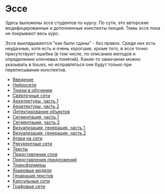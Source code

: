 # Эссе

Здесь выложены эссе студентов по курсу. По сути, это авторские модифицированные и дополненные конспекты лекций. Темы эссе пока не покрывают весь курс.

Эссе выкладываются "как были сданы" - без правок. Среди них есть неудачные, хотя есть и очень хорогшие, кроме того, в эссе точно присутствуют ошибки (в том числе, по описанию методов и определению ключевых понятий).
Какие-то замечания можно указывать в Issues, но исправляться они будут только при переписывании конспектов.

* [Введение](E010_intro.pdf)
* [Нейросети](E021_NN.pdf)
* [Трюки в обучении](E023_tricks.pdf)
* [Свёрточные сети](E031_CNN.pdf)
* [Архитектуры, часть 1](E032_archi1.pdf)
* [Архитектуры, часть 2](E032_archi2.pdf)
* [Детектирование объектов](E033_objectdetection.pdf)
* [Сегментация, часть 1](E034_segm.pdf)
* [Сегментация, часть 2](E034_segm2.pdf)
* [Визуализация, генерация, часть 1](E035_visgen1.pdf)
* [Визуализация, генерация, часть 2](E035_visgen2.pdf)
* [Атаки на сети](E036_avdversarial.pdf)
* [Рекурентные сети](E041_RNN.pdf)
* [Тексты](E042_texts.pdf)
* [Представления слов](E043_sentembed.pdf)
* [Представления предложений](E043_wordemb.pdf)
* [Трансформеры](E044_transfromer.pdf)
* [Языковые модели](E045_LM.pdf)
* [Генарация текстов](E046_NLG.pdf)
* [Капсульные сети](E099_capsulenet.pdf)
* [Графовые сети](E103_GNN.pdf)
